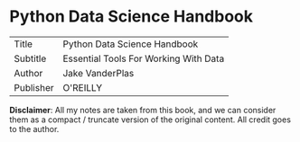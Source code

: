 # Python Data Science Handbook

| | |
|-|-|
| Title | Python Data Science Handbook |
| Subtitle | Essential Tools For Working With Data |
| Author | Jake VanderPlas |
| Publisher | O'REILLY |

**Disclaimer**: All my notes are taken from this book, and we can consider them as a compact / truncate version of the original content. All credit goes to the author.